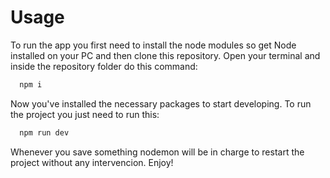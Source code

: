 
# Usage
To run the app you first need to install the node modules so get Node installed on your PC and then clone this repository. Open your terminal and inside the repository folder do this command:
```sh
  npm i
```

Now you've installed the necessary packages to start developing. To run the project you just need to run this:
```sh
  npm run dev
```

Whenever you save something nodemon will be in charge to restart the project without any intervencion. Enjoy!
